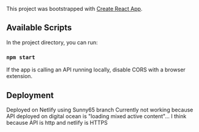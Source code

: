 This project was bootstrapped with [Create React App](https://github.com/facebook/create-react-app).

## Available Scripts

In the project directory, you can run:

### `npm start`

If the app is calling an API running locally, disable CORS with a browser extension.

## Deployment

Deployed on Netlify using Sunny65 branch
Currently not working because API deployed on digital ocean is "loading mixed active content"... I think because API is http and netlify is HTTPS
